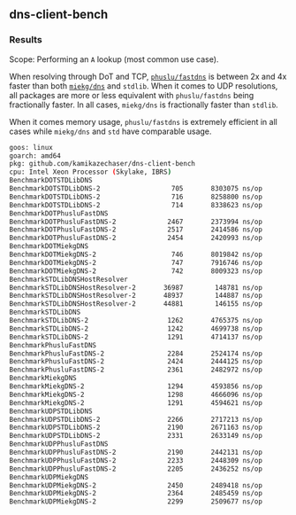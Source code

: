 ## dns-client-bench

### Results

Scope: Performing an `A` lookup (most common use case).

When resolving through DoT and TCP,
[`phuslu/fastdns`](https://github.com/phuslu/fastdns) is between 2x and 4x
faster than both [`miekg/dns`](github.com/miekg/dns) and `stdlib`. When it comes
to UDP resolutions, all packages are more or less equivalent with
`phuslu/fastdns` being fractionally faster. In all cases, `miekg/dns` is
fractionally faster than `stdlib`.

When it comes memory usage, `phuslu/fastdns` is extremely efficient in all cases
while `miekg/dns` and `std` have comparable usage.

```bash
goos: linux
goarch: amd64
pkg: github.com/kamikazechaser/dns-client-bench
cpu: Intel Xeon Processor (Skylake, IBRS)
BenchmarkDOTSTDLibDNS
BenchmarkDOTSTDLibDNS-2            	     705	   8303075 ns/op	   80203 B/op	     702 allocs/op
BenchmarkDOTSTDLibDNS-2            	     716	   8258800 ns/op	   80222 B/op	     702 allocs/op
BenchmarkDOTSTDLibDNS-2            	     714	   8338623 ns/op	   80256 B/op	     702 allocs/op
BenchmarkDOTPhusluFastDNS
BenchmarkDOTPhusluFastDNS-2        	    2467	   2373994 ns/op	     561 B/op	       7 allocs/op
BenchmarkDOTPhusluFastDNS-2        	    2517	   2414586 ns/op	     550 B/op	       6 allocs/op
BenchmarkDOTPhusluFastDNS-2        	    2454	   2420993 ns/op	     563 B/op	       7 allocs/op
BenchmarkDOTMiekgDNS
BenchmarkDOTMiekgDNS-2             	     746	   8019842 ns/op	   78867 B/op	     793 allocs/op
BenchmarkDOTMiekgDNS-2             	     747	   7916746 ns/op	   78865 B/op	     793 allocs/op
BenchmarkDOTMiekgDNS-2             	     742	   8009323 ns/op	   78867 B/op	     793 allocs/op
BenchmarkSTDLibDNSHostResolver
BenchmarkSTDLibDNSHostResolver-2   	   36987	    148781 ns/op	    4344 B/op	      49 allocs/op
BenchmarkSTDLibDNSHostResolver-2   	   48937	    144887 ns/op	    4344 B/op	      49 allocs/op
BenchmarkSTDLibDNSHostResolver-2   	   44881	    146155 ns/op	    4344 B/op	      49 allocs/op
BenchmarkSTDLibDNS
BenchmarkSTDLibDNS-2               	    1262	   4765375 ns/op	    4650 B/op	      53 allocs/op
BenchmarkSTDLibDNS-2               	    1242	   4699738 ns/op	    4650 B/op	      53 allocs/op
BenchmarkSTDLibDNS-2               	    1291	   4714137 ns/op	    4649 B/op	      53 allocs/op
BenchmarkPhusluFastDNS
BenchmarkPhusluFastDNS-2           	    2284	   2524174 ns/op	     820 B/op	      14 allocs/op
BenchmarkPhusluFastDNS-2           	    2424	   2444125 ns/op	     820 B/op	      14 allocs/op
BenchmarkPhusluFastDNS-2           	    2361	   2482972 ns/op	     820 B/op	      14 allocs/op
BenchmarkMiekgDNS
BenchmarkMiekgDNS-2                	    1294	   4593856 ns/op	    2050 B/op	      36 allocs/op
BenchmarkMiekgDNS-2                	    1298	   4666096 ns/op	    2051 B/op	      36 allocs/op
BenchmarkMiekgDNS-2                	    1291	   4594621 ns/op	    2048 B/op	      36 allocs/op
BenchmarkUDPSTDLibDNS
BenchmarkUDPSTDLibDNS-2            	    2266	   2717213 ns/op	    4389 B/op	      49 allocs/op
BenchmarkUDPSTDLibDNS-2            	    2190	   2671163 ns/op	    4422 B/op	      49 allocs/op
BenchmarkUDPSTDLibDNS-2            	    2331	   2633149 ns/op	    4420 B/op	      49 allocs/op
BenchmarkUDPPhusluFastDNS
BenchmarkUDPPhusluFastDNS-2        	    2190	   2442131 ns/op	     377 B/op	      10 allocs/op
BenchmarkUDPPhusluFastDNS-2        	    2233	   2448309 ns/op	     370 B/op	      10 allocs/op
BenchmarkUDPPhusluFastDNS-2        	    2205	   2436252 ns/op	     375 B/op	      10 allocs/op
BenchmarkUDPMiekgDNS
BenchmarkUDPMiekgDNS-2             	    2450	   2489418 ns/op	    2139 B/op	      29 allocs/op
BenchmarkUDPMiekgDNS-2             	    2364	   2485459 ns/op	    2139 B/op	      29 allocs/op
BenchmarkUDPMiekgDNS-2             	    2299	   2509677 ns/op	    2139 B/op	      29 allocs/op
```
